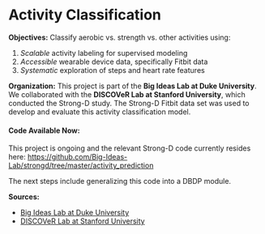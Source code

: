 # Activity Classification

**Objectives:** Classify aerobic vs. strength vs. other activities using:
1. _Scalable_ activity labeling for supervised modeling
2. _Accessible_ wearable device data, specifically Fitbit data
3. _Systematic_ exploration of steps and heart rate features

**Organization:** This project is part of the **Big Ideas Lab at Duke University**. We collaborated with the **DISCOVeR Lab at Stanford University**, which conducted the Strong-D study. The Strong-D Fitbit data set was used to develop and evaluate this activity classification model.

#### Code Available Now:
This project is ongoing and the relevant Strong-D code currently resides here: https://github.com/Big-Ideas-Lab/strongd/tree/master/activity_prediction

The next steps include generalizing this code into a DBDP module.

**Sources:**
* [Big Ideas Lab at Duke University](http://dunn.pratt.duke.edu)
* [DISCOVeR Lab at Stanford University](http://med.stanford.edu/discover.html)
